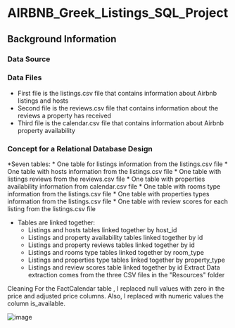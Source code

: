 # AIRBNB_Greek_Listings_SQL_Project
## Background Information
### Data Source
### Data Files
* First file is the listings.csv file that contains information about Airbnb listings and hosts
* Second file is the reviews.csv file that contains information about the reviews a property has received
* Third file is the calendar.csv file that contains information about Airbnb property availability
### Concept for a Relational Database Design
*Seven tables:
    * One table for listings information from the listings.csv file
    * One table with hosts information from the listings.csv file
    * One table with listings reviews from the reviews.csv file
    * One table with properties availability information from calendar.csv file
    * One table with rooms type information from the listings.csv file
    * One table with properties types information from the listings.csv file
    * One table with review scores for each listing from the listings.csv file
* Tables are linked together:
    * Listings and hosts tables linked together by host_id
    * Listings and property availability tables linked together by id
    * Listings and property reviews tables linked together by id
    * Listings and rooms type tables linked together by room_type
    * Listings and properties type tables linked together by property_type
    * Listings and review scores table linked together by id
Extract
Data extraction comes from the three CSV files in the "Resources" folder

Cleaning
For the FactCalendar table , I replaced null values with zero in the price and adjusted price columns. Also, I replaced with numeric values the column is_available.

![image](https://github.com/user-attachments/assets/fabf2e75-4e38-464a-9182-82c0432b4d5f)




















